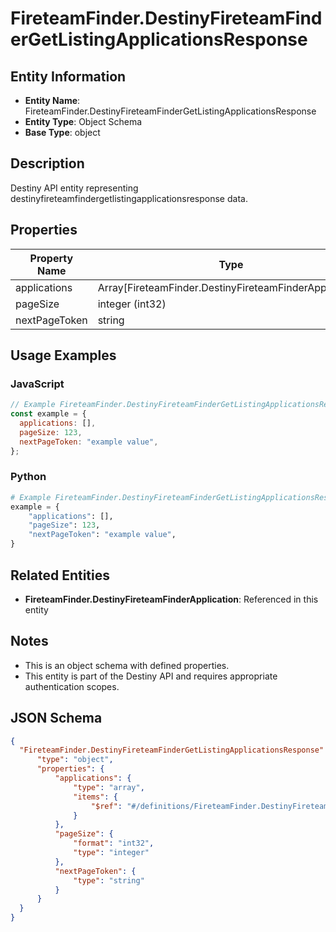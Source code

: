 # FireteamFinder.DestinyFireteamFinderGetListingApplicationsResponse

## Entity Information
- **Entity Name**: FireteamFinder.DestinyFireteamFinderGetListingApplicationsResponse
- **Entity Type**: Object Schema
- **Base Type**: object

## Description
Destiny API entity representing destinyfireteamfindergetlistingapplicationsresponse data.

## Properties

| Property Name | Type | Description | Required |
|---------------|------|-------------|----------|
| applications | Array[FireteamFinder.DestinyFireteamFinderApplication] |  | No |
| pageSize | integer (int32) |  | No |
| nextPageToken | string |  | No |

## Usage Examples

### JavaScript
```javascript
// Example FireteamFinder.DestinyFireteamFinderGetListingApplicationsResponse object
const example = {
  applications: [],
  pageSize: 123,
  nextPageToken: "example value",
};
```

### Python
```python
# Example FireteamFinder.DestinyFireteamFinderGetListingApplicationsResponse object
example = {
    "applications": [],
    "pageSize": 123,
    "nextPageToken": "example value",
}
```

## Related Entities
- **FireteamFinder.DestinyFireteamFinderApplication**: Referenced in this entity

## Notes
- This is an object schema with defined properties.
- This entity is part of the Destiny API and requires appropriate authentication scopes.

## JSON Schema
```json
{
  "FireteamFinder.DestinyFireteamFinderGetListingApplicationsResponse":   {
      "type": "object",
      "properties": {
          "applications": {
              "type": "array",
              "items": {
                  "$ref": "#/definitions/FireteamFinder.DestinyFireteamFinderApplication"
              }
          },
          "pageSize": {
              "format": "int32",
              "type": "integer"
          },
          "nextPageToken": {
              "type": "string"
          }
      }
  }
}
```
